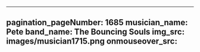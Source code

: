 ------
pagination_pageNumber: 1685
musician_name: Pete
band_name: The Bouncing Souls
img_src: images/musician1715.png
onmouseover_src: 
------